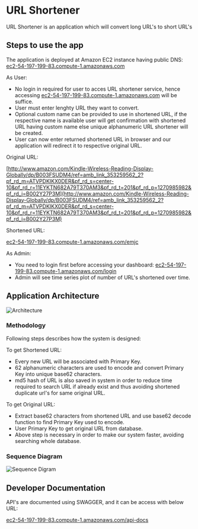 # URL Shortener

URL Shortener is an application which will convert long URL's to short URL's

## Steps to use the app

The application is deployed at Amazon EC2 instance having public DNS: [ec2-54-197-199-83.compute-1.amazonaws.com](ec2-54-197-199-83.compute-1.amazonaws.com)

As User:

- No login in required for user to acces URL shortener service, hence accessing [ec2-54-197-199-83.compute-1.amazonaws.com](ec2-54-197-199-83.compute-1.amazonaws.com) will be suffice.
- User must enter lenghty URL they want to convert.
- Optional custom name can be provided to use in shortened URL, if the respective name is available user will get confirmation with shortened URL having custom name else unique alphanumeric URL shortener will be created.
- User can now enter returned shortened URL in browser and our application will redirect it to respective original URL.

Original URL:

[http://www.amazon.com/Kindle-Wireless-Reading-Display-Globally/dp/B003FSUDM4/ref=amb_link_353259562_2?pf_rd_m=ATVPDKIKX0DER&pf_rd_s=center-10&pf_rd_r=11EYKTN682A79T370AM3&pf_rd_t=201&pf_rd_p=1270985982&pf_rd_i=B002Y27P3M](http://www.amazon.com/Kindle-Wireless-Reading-Display-Globally/dp/B003FSUDM4/ref=amb_link_353259562_2?pf_rd_m=ATVPDKIKX0DER&pf_rd_s=center-10&pf_rd_r=11EYKTN682A79T370AM3&pf_rd_t=201&pf_rd_p=1270985982&pf_rd_i=B002Y27P3M)

Shortened URL:

[ec2-54-197-199-83.compute-1.amazonaws.com/emjc](ec2-54-197-199-83.compute-1.amazonaws.com/emjc)

As Admin:

- You need to login first before accessing your dashboard: [ec2-54-197-199-83.compute-1.amazonaws.com/login](ec2-54-197-199-83.compute-1.amazonaws.com/login)
- Admin will see time series plot of number of URL's shortened over time.

## Application Architecture

![Architecture](https://vinkrish-notes.s3-us-west-2.amazonaws.com/img/URL+Shortener+Architecture.png)

### Methodology

Following steps describes how the system is designed:

To get Shortened URL:

- Every new URL will be associated with Primary Key.
- 62 alphanumeric characters are used to encode and convert Primary Key into unique base62 characters.
- md5 hash of URL is also saved in system in order to reduce time required to search URL if already exist and thus avoiding shortened duplicate url's for same original URL.

To get Original URL:

- Extract base62 characters from shortened URL and use base62 decode function to find Primary Key used to encode.
- User Primary Key to get original URL from database.
- Above step is necessary in order to make our system faster, avoiding searching whole database.

### Sequence Diagram

![Sequence Digram](https://vinkrish-notes.s3-us-west-2.amazonaws.com/img/URL+Shortener+Sequence+Diagram.png)

## Developer Documentation

API's are documented using SWAGGER, and it can be access with below URL:

[ec2-54-197-199-83.compute-1.amazonaws.com/api-docs](ec2-54-197-199-83.compute-1.amazonaws.com/api-docs)

